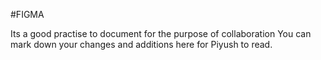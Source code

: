 #FIGMA

Its a good practise to document for the purpose of collaboration
You can mark down your changes and additions here for Piyush to read.
